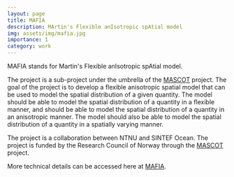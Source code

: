 ```yaml
---
layout: page
title: MAFIA
description: MArtin's Flexible anIsotropic spAtial model
img: assets/img/mafia.jpg
importance: 1
category: work
---
```


MAFIA stands for Martin's Flexible anIsotropic spAtial model.

The project is a sub-project under the umbrella of the [MASCOT](https://wiki.math.ntnu.no/mascot) project. The goal of the project is to develop a flexible anisotropic spatial model that can be used to model the spatial distribution of a given quantity. The model should be able to model the spatial distribution of a quantity in a flexible manner, and should be able to model the spatial distribution of a quantity in an anisotropic manner. The model should also be able to model the spatial distribution of a quantity in a spatially varying manner.

The project is a collaboration between NTNU and SINTEF Ocean. The project is funded by the Research Council of Norway through the [MASCOT](https://wiki.math.ntnu.no/mascot) project.


More technical details can be accessed here at [MAFIA](https://mascot-ntnu.github.io/MAFIA/). 


